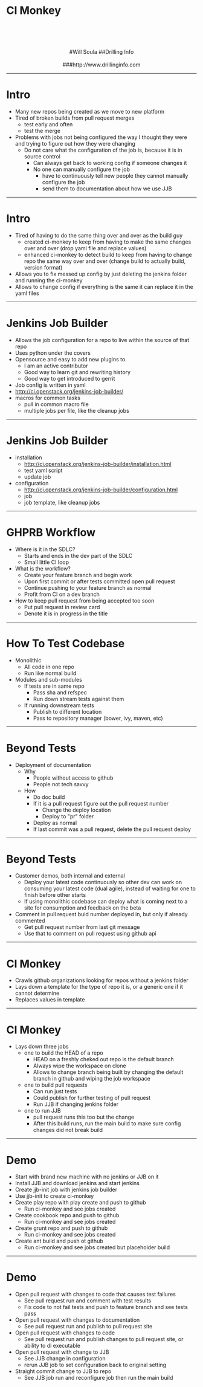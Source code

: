 # CI Monkey
<br><br><br>
<center>
#Will Soula
##Drilling Info<br><br>
###http://www.drillinginfo.com<br>
</center>

---

# Intro

* Many new repos being created as we move to new platform
* Tired of broken builds from pull request merges
    * test early and often
    * test the merge
* Problems with jobs not being configured the way I thought they were and trying to figure out how they were changing
    * Do not care what the configuration of the job is, because it is in source control
        * Can always get back to working config if someone changes it
        * No one can manually configure the job
            * have to continuously tell new people they cannot manually configure the job
            * send them to documentation about how we use JJB

---

# Intro

* Tired of having to do the same thing over and over as the build guy
    * created ci-monkey to keep from having to make the same changes over and over (drop yaml file and replace values)
    * enhanced ci-monkey to detect build to keep from having to change repo the same way over and over (change build to actually build, version format)
* Allows you to fix messed up config by just deleting the jenkins folder and running the ci-monkey
* Allows to change config if everything is the same it can replace it in the yaml files

---

# Jenkins Job Builder

* Allows the job configuration for a repo to live within the source of that repo
* Uses python under the covers
* Opensource and easy to add new plugins to
    * I am an active contributor
    * Good way to learn git and rewriting history
    * Good way to get introduced to gerrit
* Job config is written in yaml
* http://ci.openstack.org/jenkins-job-builder/
* macros for common tasks
    * pull in common macro file
    * multiple jobs per file, like the cleanup jobs

---

# Jenkins Job Builder

* installation
    * http://ci.openstack.org/jenkins-job-builder/installation.html
    * test yaml script
    * update job
* configuration
    * http://ci.openstack.org/jenkins-job-builder/configuration.html
    * job
    * job template, like cleanup jobs

---

# GHPRB Workflow

- Where is it in the SDLC?
    - Starts and ends in the dev part of the SDLC
    - Small little CI loop
- What is the workflow?
    - Create your feature branch and begin work
    - Upon first commit or after tests committed open pull request
    - Continue pushing to your feature branch as normal
    - Profit from CI on a dev branch
- How to keep pull request from being accepted too soon
    - Put pull request in review card
    - Denote it is in progress in the title

---

# How To Test Codebase

- Monolithic
    - All code in one repo
    - Run like normal build
- Modules and sub-modules
    - If tests are in same repo
        - Pass sha and refspec
        - Run down stream tests against them
    - If running downstream tests
        - Publish to different location
        - Pass to repository manager (bower, ivy, maven, etc)

---

# Beyond Tests

- Deployment of documentation
    - Why
        - People without access to github
        - People not tech savvy
    - How
        - Do doc build
        - If it is a pull request figure out the pull request number
            - Change the deploy location
            - Deploy to "pr" folder
        - Deploy as normal
        - If last commit was a pull request, delete the pull request deploy

---

# Beyond Tests

- Customer demos, both internal and external
    - Deploy your latest code continuously so other dev can work on consuming your latest code (dual agile), instead of waiting for one to finish before other starts
    - If using monolithic codebase can deploy what is coming next to a site for consumption and feedback on the beta
- Comment in pull request buid number deployed in, but only if already commented
    - Get pull request number from last git message
    - Use that to comment on pull request using github api

---

# CI Monkey

* Crawls github organizations looking for repos without a jenkins folder
* Lays down a template for the type of repo it is, or a generic one if it cannot determine
* Replaces values in template

---

# CI Monkey

* Lays down three jobs
    * one to build the HEAD of a repo
        * HEAD on a freshly cheked out repo is the default branch
        * Always wipe the workspace on clone
        * Allows to change branch being built by changing the default branch in github and wiping the job workspace
    * one to build pull requests
        * Can run just tests
        * Could publish for further testing of pull request
        * Run JJB if changing jenkins folder
    * one to run JJB
        * pull request runs this too but the change
        * After this build runs, run the main build to make sure config changes did not break build

---

# Demo

* Start with brand new machine with no jenkins or JJB on it
* Install JJB and download jenkins and start jenkins
* Create jjb-init job with jenkins job builder
* Use jjb-init to create ci-monkey
* Create play repo with play create and push to github
    * Run ci-monkey and see jobs created
* Create cookbook repo and push to github
    * Run ci-monkey and see jobs created
* Create grunt repo and push to github
    * Run ci-monkey and see jobs created
* Create ant build and push ot github
    * Run ci-monkey and see jobs created but placeholder build

---

# Demo

* Open pull request with changes to code that causes test failures
    * See pull request run and comment with test results
    * Fix code to not fail tests and push to feature branch and see tests pass
* Open pull request with changes to documentation
    * See pull request run and publish to pull request site
* Open pull request with changes to code
    * See pull request run and publish changes to pull request site, or ability to dl executable
* Open pull request with change to JJB
    * See JJB change in configuration
    * rerun JJB job to set configuration back to original setting
* Straight commit change to JJB to repo
    * See JJB job run and reconfigure job then run the main build
